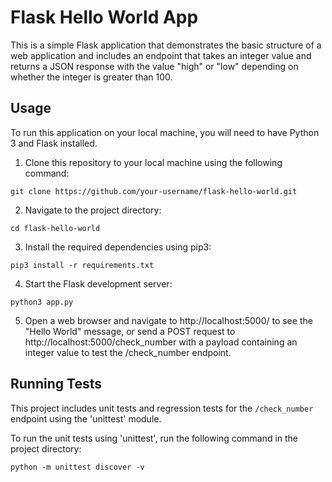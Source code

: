 # Flask Hello World App

This is a simple Flask application that demonstrates the basic structure of a web application and includes an endpoint that takes an integer value and returns a JSON response with the value "high" or "low" depending on whether the integer is greater than 100.

## Usage

To run this application on your local machine, you will need to have Python 3 and Flask installed.

1. Clone this repository to your local machine using the following command:

```
git clone https://github.com/your-username/flask-hello-world.git
```

2. Navigate to the project directory:

```
cd flask-hello-world
```

3. Install the required dependencies using pip3:

```
pip3 install -r requirements.txt
```

4. Start the Flask development server:

```
python3 app.py
```

5. Open a web browser and navigate to http://localhost:5000/ to see the "Hello World" message, or send a POST request to http://localhost:5000/check_number with a payload containing an integer value to test the /check_number endpoint.

## Running Tests

This project includes unit tests and regression tests for the ```/check_number``` endpoint using the 'unittest' module.

To run the unit tests using 'unittest', run the following command in the project directory:

```
python -m unittest discover -v
```
